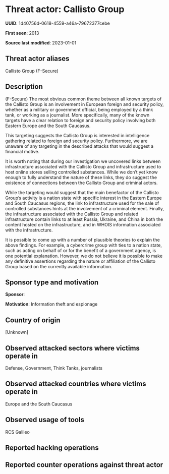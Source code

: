 # Threat actor: Callisto Group

**UUID**: 1d40756d-0618-4559-a46a-79672377cebe

**First seen**: 2013

**Source last modified**: 2023-01-01

## Threat actor aliases

Callisto Group (F-Secure)

## Description

(F-Secure) The most obvious common theme between all known targets of the Callisto Group is an involvement in European foreign and security policy, whether as a military or government official, being employed by a think tank, or working as a journalist. More specifically, many of the known targets have a clear relation to foreign and security policy involving both Eastern Europe and the South Caucasus.

This targeting suggests the Callisto Group is interested in intelligence gathering related to foreign and security policy. Furthermore, we are unaware of any targeting in the described attacks that would suggest a financial motive.

It is worth noting that during our investigation we uncovered links between infrastructure associated with the Callisto Group and infrastructure used to host online stores selling controlled substances. While we don’t yet know enough to fully understand the nature of these links, they do suggest the existence of connections between the Callisto Group and criminal actors.

While the targeting would suggest that the main benefactor of the Callisto Group’s activity is a nation state with specific interest in the Eastern Europe and South Caucasus regions, the link to infrastructure used for the sale of controlled substances hints at the involvement of a criminal element. Finally, the infrastructure associated with the Callisto Group and related infrastructure contain links to at least Russia, Ukraine, and China in both the content hosted on the infrastructure, and in WHOIS information associated with the infrastructure.

It is possible to come up with a number of plausible theories to explain the above findings. For example, a cybercrime group with ties to a nation state, such as acting on behalf of or for the benefit of a government agency, is one potential explanation. However, we do not believe it is possible to make any definitive assertions regarding the nature or affiliation of the Callisto Group based on the currently available information.

## Sponsor type and motivation

**Sponsor**: 

**Motivation**: Information theft and espionage


## Country of origin

[Unknown]

## Observed attacked sectors where victims operate in

Defense, Government, Think Tanks, journalists

## Observed attacked countries where victims operate in

Europe and the South Caucasus

## Observed usage of tools

RCS Galileo

## Reported hacking operations



## Reported counter operations against threat actor





